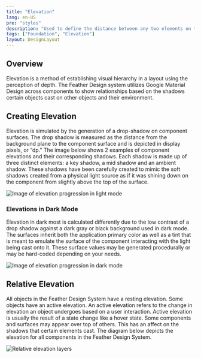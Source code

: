 ```yaml
---
title: "Elevation"
lang: en-US
pre: "styles"
description: "Used to define the distance between any two elements on the z-axis."
tags: ["Foundation", "Elevation"]
layout: DesignLayout
---
```


## Overview

Elevation is a method of establishing visual hierarchy in a layout using the perception of depth. The Feather Design system utilizes Google Material Design across components to show relationships based on the shadows certain objects cast on other objects and their environment.

## Creating Elevation

Elevation is simulated by the generation of a drop-shadow on component surfaces. The drop shadow is measured as the distance from the background plane to the component surface and is depicted in display pixels, or “dp.” The image below shows 2 examples of component elevations and their corresponding shadows. Each shadow is made up of three distinct elements: a key shadow, a mid shadow and an ambient shadow. These shadows have been carefully created to mimic the soft shadows created from a physical light source as if it was shining down on the component from slightly above the top of the surface.

<ClientOnly>
<picture>

<source :srcset="$withBase('/assets/foundation/elevation/LightModeMobile.png')"
            media="(max-width: 520px)">
<img :src="$withBase('/assets/foundation/elevation/LightMode.png')" alt="Image of elevation progression in light mode" />
</picture>

</ClientOnly>

### Elevations in Dark Mode

Elevation in dark most is calculated differently due to the low contrast of a drop shadow against a dark gray or black background used in dark mode. The surfaces inherit both the application primary color as well as a tint that is meant to emulate the surface of the component interacting with the light being cast onto it. These surface values may be generated procedurally or may be hard-coded depending on your needs.

<ClientOnly>
<picture>

<source :srcset="$withBase('/assets/foundation/elevation/DarkModeMobile.png')"
            media="(max-width: 520px)">
<img :src="$withBase('/assets/foundation/elevation/DarkMode.png')" alt="Image of elevation progression in dark mode" />
</picture>

</ClientOnly>

## Relative Elevation

All objects in the Feather Design System have a resting elevation. Some objects have an active elevation. An active elevation refers to the change in elevation an object undergoes based on a user interaction. Active elevation is usually the result of a state change like a hover state. Some components and surfaces may appear over top of others. This has an affect on the shadows that certain elements cast. The diagram below depicts the elevation for all components in the Feather Design System.

<ClientOnly>

<img :src="$withBase('/assets/foundation/elevation/Relative.png')" alt="Relative elevation layers" />

</ClientOnly>
